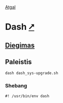 [Atgal](./readme.md)

# Dash [&#x2B67;](https://manned.org/dash.1)

## [Diegimas](../install/dash_readme.md)

## Paleistis

```bash
dash dash_sys-upgrade.sh
```

### Shebang

```shebang
#! /usr/bin/env dash
```
